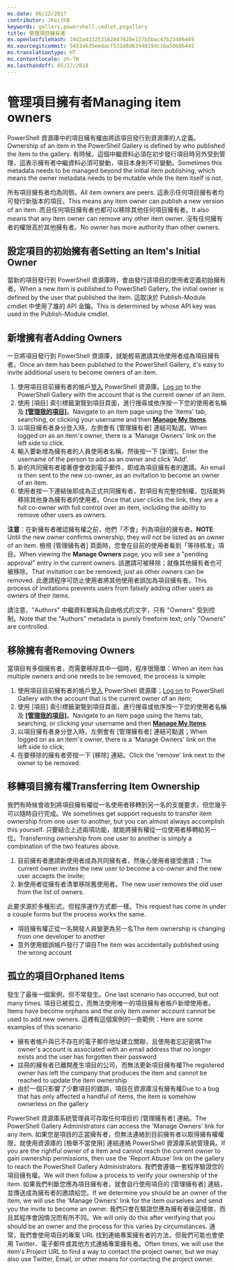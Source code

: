 ```yaml
---
ms.date: 06/12/2017
contributor: JKeithB
keywords: gallery,powershell,cmdlet,psgallery
title: 管理項目擁有者
ms.openlocfilehash: 10d2a433253162847028e157b5bac47b23406469
ms.sourcegitcommit: 54534635eedacf531d8d6344019dc16a50b8b441
ms.translationtype: HT
ms.contentlocale: zh-TW
ms.lasthandoff: 05/17/2018
---
```

# <a name="managing-item-owners"></a><span data-ttu-id="d3b1b-103">管理項目擁有者</span><span class="sxs-lookup"><span data-stu-id="d3b1b-103">Managing item owners</span></span>

<span data-ttu-id="d3b1b-104">PowerShell 資源庫中的項目擁有權由將該項目發行到資源庫的人定義。</span><span class="sxs-lookup"><span data-stu-id="d3b1b-104">Ownership of an item in the PowerShell Gallery is defined by who published the item to the gallery.</span></span>
<span data-ttu-id="d3b1b-105">有時候，這個中繼資料必須在初步發行項目時另外受到管理，這表示擁有者中繼資料必須可變動，項目本身則不可變動。</span><span class="sxs-lookup"><span data-stu-id="d3b1b-105">Sometimes this metadata needs to be managed beyond the initial item publishing, which means the owner metadata needs to be mutable while the item itself is not.</span></span>

<span data-ttu-id="d3b1b-106">所有項目擁有者均為同儕。</span><span class="sxs-lookup"><span data-stu-id="d3b1b-106">All item owners are peers.</span></span>
<span data-ttu-id="d3b1b-107">這表示任何項目擁有者均可發行新版本的項目。</span><span class="sxs-lookup"><span data-stu-id="d3b1b-107">This means any item owner can publish a new version of an item.</span></span> <span data-ttu-id="d3b1b-108">而且任何項目擁有者也都可以移除其他任何項目擁有者。</span><span class="sxs-lookup"><span data-stu-id="d3b1b-108">It also means that any item owner can remove any other item owner.</span></span>
<span data-ttu-id="d3b1b-109">沒有任何擁有者的權限高於其他擁有者。</span><span class="sxs-lookup"><span data-stu-id="d3b1b-109">No owner has more authority than other owners.</span></span>

## <a name="setting-an-items-initial-owner"></a><span data-ttu-id="d3b1b-110">設定項目的初始擁有者</span><span class="sxs-lookup"><span data-stu-id="d3b1b-110">Setting an Item's Initial Owner</span></span>

<span data-ttu-id="d3b1b-111">當新的項目發行到 PowerShell 資源庫時，會由發行該項目的使用者定義初始擁有者。</span><span class="sxs-lookup"><span data-stu-id="d3b1b-111">When a new item is published to PowerShell Gallery, the initial owner is defined by the user that published the item.</span></span> <span data-ttu-id="d3b1b-112">這取決於 Publish-Module cmdlet 中使用了誰的 API 金鑰。</span><span class="sxs-lookup"><span data-stu-id="d3b1b-112">This is determined by whose API key was used in the Publish-Module cmdlet.</span></span>

## <a name="adding-owners"></a><span data-ttu-id="d3b1b-113">新增擁有者</span><span class="sxs-lookup"><span data-stu-id="d3b1b-113">Adding Owners</span></span>

<span data-ttu-id="d3b1b-114">一旦將項目發行到 PowerShell 資源庫，就能輕易邀請其他使用者成為項目擁有者。</span><span class="sxs-lookup"><span data-stu-id="d3b1b-114">Once an item has been published to the PowerShell Gallery, it's easy to invite additional users to become owners of an item.</span></span>

1. <span data-ttu-id="d3b1b-115">使用項目目前擁有者的帳戶[登入](https://powershellgallery.com/users/account/LogOn) PowerShell 資源庫。</span><span class="sxs-lookup"><span data-stu-id="d3b1b-115">[Log on](https://powershellgallery.com/users/account/LogOn) to the PowerShell Gallery with the account that is the current owner of an item.</span></span>
2. <span data-ttu-id="d3b1b-116">使用 [項目] 索引標籤瀏覽到項目頁面，進行搜尋或依序按一下您的使用者名稱及 [**[管理我的項目]**](https://www.powershellgallery.com/account/Packages)。</span><span class="sxs-lookup"><span data-stu-id="d3b1b-116">Navigate to an item page using the 'Items' tab, searching, or clicking your username and then [**Manage My Items**](https://www.powershellgallery.com/account/Packages).</span></span>
3. <span data-ttu-id="d3b1b-117">以項目擁有者身分登入時，左側會有 [管理擁有者] 連結可點選。</span><span class="sxs-lookup"><span data-stu-id="d3b1b-117">When logged on as an item's owner, there is a 'Manage Owners' link on the left side to click.</span></span>
4. <span data-ttu-id="d3b1b-118">輸入要新增為擁有者的人員使用者名稱，然後按一下 [新增]。</span><span class="sxs-lookup"><span data-stu-id="d3b1b-118">Enter the username of the person to add as an owner and click 'Add'.</span></span>
5. <span data-ttu-id="d3b1b-119">新的共同擁有者接著便會收到電子郵件，即成為項目擁有者的邀請。</span><span class="sxs-lookup"><span data-stu-id="d3b1b-119">An email is then sent to the new co-owner, as an invitation to become an owner of an item.</span></span>
6. <span data-ttu-id="d3b1b-120">使用者按一下連結後即成為正式共同擁有者，對項目有完整控制權，包括能夠移除其他身為擁有者的使用者。</span><span class="sxs-lookup"><span data-stu-id="d3b1b-120">Once that user clicks the link, they are a full co-owner with full control over an item, including the ability to remove other users as owners.</span></span>

<span data-ttu-id="d3b1b-121">**注意**：在新擁有者確認擁有權之前，他們「不會」列為項目的擁有者。</span><span class="sxs-lookup"><span data-stu-id="d3b1b-121">**NOTE**: Until the new owner confirms ownership, they *will not* be listed as an owner of an item.</span></span>
<span data-ttu-id="d3b1b-122">檢視 [管理擁有者] 頁面時，您會在目前的使用者看到「等待核准」項目。</span><span class="sxs-lookup"><span data-stu-id="d3b1b-122">When viewing the **Manage Owners** page, you will see a "pending approval" entry in the current owners.</span></span>
<span data-ttu-id="d3b1b-123">該邀請可被移除；就像其他擁有者也可被移除。</span><span class="sxs-lookup"><span data-stu-id="d3b1b-123">That invitation can be removed; just as other owners can be removed.</span></span>
<span data-ttu-id="d3b1b-124">此邀請程序可防止使用者將其他使用者誤加為項目擁有者。</span><span class="sxs-lookup"><span data-stu-id="d3b1b-124">This process of invitations prevents users from falsely adding other users as owners of their items.</span></span>

<span data-ttu-id="d3b1b-125">請注意，"Authors" 中繼資料單純為自由格式的文字，只有 "Owners" 受到控制。</span><span class="sxs-lookup"><span data-stu-id="d3b1b-125">Note that the "Authors" metadata is purely freeform text; only "Owners" are controlled.</span></span>


## <a name="removing-owners"></a><span data-ttu-id="d3b1b-126">移除擁有者</span><span class="sxs-lookup"><span data-stu-id="d3b1b-126">Removing Owners</span></span>

<span data-ttu-id="d3b1b-127">當項目有多個擁有者，而需要移除其中一個時，程序很簡單：</span><span class="sxs-lookup"><span data-stu-id="d3b1b-127">When an item has multiple owners and one needs to be removed, the process is simple:</span></span>

1. <span data-ttu-id="d3b1b-128">使用項目目前擁有者的帳戶[登入](https://powershellgallery.com/users/account/LogOn) PowerShell 資源庫；</span><span class="sxs-lookup"><span data-stu-id="d3b1b-128">[Log on](https://powershellgallery.com/users/account/LogOn) to PowerShell Gallery with the account that is the current owner of an item;</span></span>
2. <span data-ttu-id="d3b1b-129">使用 [項目] 索引標籤瀏覽到項目頁面，進行搜尋或依序按一下您的使用者名稱及 [**[管理我的項目]**](https://www.powershellgallery.com/account/Packages)。</span><span class="sxs-lookup"><span data-stu-id="d3b1b-129">Navigate to an item page using the Items tab, searching, or clicking your username and then [**Manage My Items**](https://www.powershellgallery.com/account/Packages).</span></span>
3. <span data-ttu-id="d3b1b-130">以項目擁有者身分登入時，左側會有 [管理擁有者] 連結可點選；</span><span class="sxs-lookup"><span data-stu-id="d3b1b-130">When logged on as an item's owner, there is a 'Manage Owners' link on the left side to click;</span></span>
4. <span data-ttu-id="d3b1b-131">在要移除的擁有者旁按一下 [移除] 連結。</span><span class="sxs-lookup"><span data-stu-id="d3b1b-131">Click the 'remove' link next to the owner to be removed.</span></span>



## <a name="transferring-item-ownership"></a><span data-ttu-id="d3b1b-132">移轉項目擁有權</span><span class="sxs-lookup"><span data-stu-id="d3b1b-132">Transferring Item Ownership</span></span>

<span data-ttu-id="d3b1b-133">我們有時候會收到將項目擁有權從一名使用者移轉到另一名的支援要求，但您幾乎可以隨時自行完成。</span><span class="sxs-lookup"><span data-stu-id="d3b1b-133">We sometimes get support requests to transfer item ownership from one user to another, but you can almost always accomplish this yourself.</span></span>
<span data-ttu-id="d3b1b-134">只要結合上述兩項功能，就能將擁有權從一位使用者移轉給另一位。</span><span class="sxs-lookup"><span data-stu-id="d3b1b-134">Transferring ownership from one user to another is simply a combination of the two features above.</span></span>

1. <span data-ttu-id="d3b1b-135">目前擁有者邀請新使用者成為共同擁有者，然後心使用者接受邀請；</span><span class="sxs-lookup"><span data-stu-id="d3b1b-135">The current owner invites the new user to become a co-owner and the new user accepts the invite;</span></span>
2. <span data-ttu-id="d3b1b-136">新使用者從擁有者清單移除舊使用者。</span><span class="sxs-lookup"><span data-stu-id="d3b1b-136">The new user removes the old user from the list of owners.</span></span>

<span data-ttu-id="d3b1b-137">此要求源於多種形式，但程序運作方式都一樣。</span><span class="sxs-lookup"><span data-stu-id="d3b1b-137">This request has come in under a couple forms but the process works the same.</span></span>

- <span data-ttu-id="d3b1b-138">項目擁有權正從一名開發人員變更為另一名</span><span class="sxs-lookup"><span data-stu-id="d3b1b-138">The item ownership is changing from one developer to another</span></span>
- <span data-ttu-id="d3b1b-139">意外使用錯誤帳戶發行了項目</span><span class="sxs-lookup"><span data-stu-id="d3b1b-139">The item was accidentally published using the wrong account</span></span>


## <a name="orphaned-items"></a><span data-ttu-id="d3b1b-140">孤立的項目</span><span class="sxs-lookup"><span data-stu-id="d3b1b-140">Orphaned Items</span></span>

<span data-ttu-id="d3b1b-141">發生了最後一個案例，但不常發生。</span><span class="sxs-lookup"><span data-stu-id="d3b1b-141">One last scenario has occurred, but not many times.</span></span>
<span data-ttu-id="d3b1b-142">項目已被孤立，而無法使用唯一的項目擁有者帳戶新增使用者。</span><span class="sxs-lookup"><span data-stu-id="d3b1b-142">Items have become orphans and the only item owner account cannot be used to add new owners.</span></span>
<span data-ttu-id="d3b1b-143">這裡有這個案例的一些範例：</span><span class="sxs-lookup"><span data-stu-id="d3b1b-143">Here are some examples of this scenario:</span></span>

- <span data-ttu-id="d3b1b-144">擁有者帳戶與已不存在的電子郵件地址建立關聯，且使用者忘記密碼</span><span class="sxs-lookup"><span data-stu-id="d3b1b-144">The owner's account is associated with an email address that no longer exists and the user has forgotten their password</span></span>
- <span data-ttu-id="d3b1b-145">註冊的擁有者已離開產生項目的公司，而無法更新項目擁有權</span><span class="sxs-lookup"><span data-stu-id="d3b1b-145">The registered owner has left the company that produces the item and cannot be reached to update the item ownership</span></span>
- <span data-ttu-id="d3b1b-146">由於一個只影響了少數項目的錯誤，項目在資源庫沒有擁有權</span><span class="sxs-lookup"><span data-stu-id="d3b1b-146">Due to a bug that has only affected a handful of items, the item is somehow ownerless on the gallery</span></span>

<span data-ttu-id="d3b1b-147">PowerShell 資源庫系統管理員可存取任何項目的 [管理擁有者] 連結。</span><span class="sxs-lookup"><span data-stu-id="d3b1b-147">The PowerShell Gallery Administrators can access the 'Manage Owners' link for any item.</span></span>
<span data-ttu-id="d3b1b-148">如果您是項目的正當擁有者，但無法連絡到目前擁有者以取得擁有權權限，就使用資源庫的 [檢舉不當使用] 連結連絡 PowerShell 資源庫系統管理員。</span><span class="sxs-lookup"><span data-stu-id="d3b1b-148">If you are the rightful owner of a item and cannot reach the current owner to gain ownership permissions, then use the 'Report Abuse' link on the gallery to reach the PowerShell Gallery Administrators.</span></span>
<span data-ttu-id="d3b1b-149">我們會遵循一套程序驗證您的項目擁有權。</span><span class="sxs-lookup"><span data-stu-id="d3b1b-149">We will then follow a process to verify your ownership of the item.</span></span>
<span data-ttu-id="d3b1b-150">如果我們判斷您應為項目擁有者，就會自行使用項目的 [管理擁有者] 連結，並傳送成為擁有者的邀請給您。</span><span class="sxs-lookup"><span data-stu-id="d3b1b-150">If we determine you should be an owner of the item, we will use the 'Manage Owners' link for the item ourselves and send you the invite to become an owner.</span></span>
<span data-ttu-id="d3b1b-151">我們只會在驗證您應為擁有者後這樣做，而且其程序會因情況而有所不同。</span><span class="sxs-lookup"><span data-stu-id="d3b1b-151">We will only do this after verifying that you should be an owner and the process for this varies by circumstances.</span></span>
<span data-ttu-id="d3b1b-152">通常，我們會使用項目的專案 URL 找到連絡專案擁有者的方法，但我們可能也會使用 Twitter、電子郵件或其他方式連絡專案擁有者。</span><span class="sxs-lookup"><span data-stu-id="d3b1b-152">Often times, we will use the item's Project URL to find a way to contact the project owner, but we may also use Twitter, Email, or other means for contacting the project owner.</span></span>